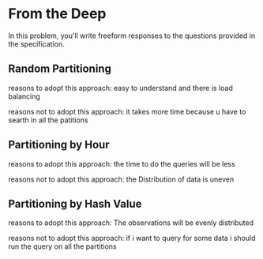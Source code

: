 # From the Deep

In this problem, you'll write freeform responses to the questions provided in the specification.

## Random Partitioning

 reasons to adopt this approach:
 easy to understand and there is load balancing

reasons not  to adopt this approach:
it takes more time because u have to searth in all the patitions

 ## Partitioning by Hour

reasons to adopt this approach:
the time to do the queries will be less

reasons not  to adopt this approach:
the Distribution of data is uneven

## Partitioning by Hash Value

reasons to adopt this approach:
The observations will be evenly distributed

reasons not  to adopt this approach:
if i want to query for some data i should run the query on all the partitions
